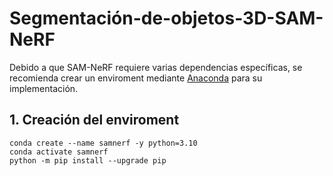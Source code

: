 # Segmentación-de-objetos-3D-SAM-NeRF

Debido a que SAM-NeRF requiere varias dependencias específicas, se recomienda crear un enviroment mediante [Anaconda](https://www.anaconda.com/download/success) para su implementación.

## **1. Creación del enviroment**
```
conda create --name samnerf -y python=3.10
conda activate samnerf
python -m pip install --upgrade pip
```
